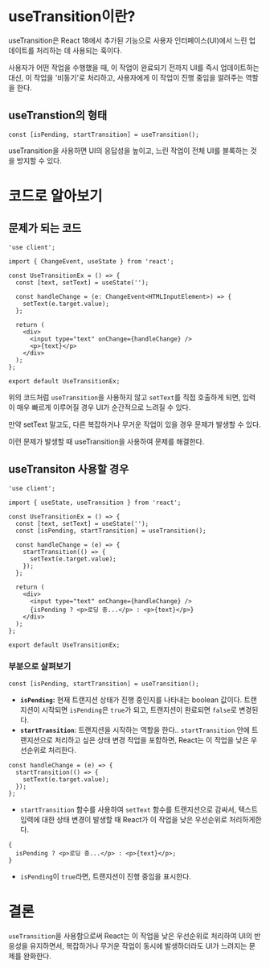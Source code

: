# useTransition이란?

useTransition은 React 18에서 추가된 기능으로 사용자 인터페이스(UI)에서 느린 업데이트를 처리하는 데 사용되는 훅이다.

사용자가 어떤 작업을 수행했을 때, 이 작업이 완료되기 전까지 UI를 즉시 업데이트하는 대신, 이 작업을 '비동기'로 처리하고, 사용자에게 이 작업이 진행 중임을 알려주는 역할을 한다.

## useTranstion의 형태

```tsx
const [isPending, startTransition] = useTransition();
```

useTransition을 사용하면 UI의 응답성을 높이고, 느린 작업이 전체 UI를 블록하는 것을 방지할 수 있다.

# 코드로 알아보기

## 문제가 되는 코드

```tsx
'use client';

import { ChangeEvent, useState } from 'react';

const UseTransitionEx = () => {
  const [text, setText] = useState('');

  const handleChange = (e: ChangeEvent<HTMLInputElement>) => {
    setText(e.target.value);
  };

  return (
    <div>
      <input type="text" onChange={handleChange} />
      <p>{text}</p>
    </div>
  );
};

export default UseTransitionEx;
```

위의 코드처럼 `useTransition`을 사용하지 않고 `setText`를 직접 호출하게 되면, 입력이 매우 빠르게 이루어질 경우 UI가 순간적으로 느려질 수 있다.

만약 setText 말고도, 다른 복잡하거나 무거운 작업이 있을 경우 문제가 발생할 수 있다.

이런 문제가 발생할 때 useTransition을 사용하여 문제를 해결한다.

## useTransiton 사용할 경우

```tsx
'use client';

import { useState, useTransition } from 'react';

const UseTransitionEx = () => {
  const [text, setText] = useState('');
  const [isPending, startTransition] = useTransition();

  const handleChange = (e) => {
    startTransition(() => {
      setText(e.target.value);
    });
  };

  return (
    <div>
      <input type="text" onChange={handleChange} />
      {isPending ? <p>로딩 중...</p> : <p>{text}</p>}
    </div>
  );
};

export default UseTransitionEx;
```

### 부분으로 살펴보기

```tsx
const [isPending, startTransition] = useTransition();
```

- **`isPending`:** 현재 트랜지션 상태가 진행 중인지를 나타내는 boolean 값이다.
  트랜지션이 시작되면 `isPending`은 `true`가 되고, 트랜지션이 완료되면 `false`로 변경된다.
- **`startTransition`**: 트랜지션을 시작하는 역할을 한다.. `startTransition` 안에 트랜지션으로 처리하고 싶은 상태 변경 작업을 포함하면, React는 이 작업을 낮은 우선순위로 처리한다.

```tsx
const handleChange = (e) => {
  startTransition(() => {
    setText(e.target.value);
  });
};
```

- `startTransition` 함수를 사용하여 `setText` 함수를 트랜지션으로 감싸서, 텍스트 입력에 대한 상태 변경이 발생할 때 React가 이 작업을 낮은 우선순위로 처리하게한다.

```tsx
{
  isPending ? <p>로딩 중...</p> : <p>{text}</p>;
}
```

- `isPending`이 `true`라면, 트랜지션이 진행 중임을 표시한다.

# 결론

`useTransition`을 사용함으로써 React는 이 작업을 낮은 우선순위로 처리하여 UI의 반응성을 유지하면서, 복잡하거나 무거운 작업이 동시에 발생하더라도 UI가 느려지는 문제를 완화한다.
